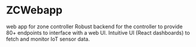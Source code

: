 # ZCWebapp
web app for zone controller
Robust backend for the controller to provide 80+ endpoints to interface with a web UI.
Intuitive UI (React dashboards) to fetch and monitor IoT sensor data.
